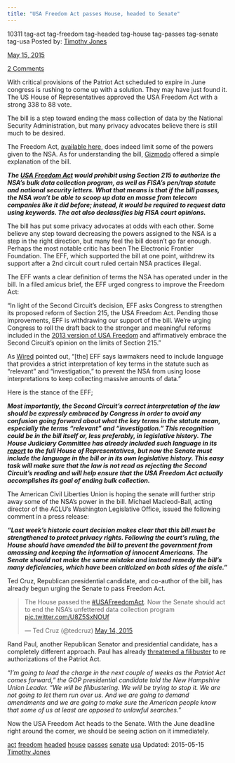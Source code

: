 ```yaml
---
title: "USA Freedom Act passes House, headed to Senate"
---
```


10311  tag-act tag-freedom tag-headed tag-house tag-passes tag-senate tag-usa
Posted by: <a href="/author/timothyjones/" title="">Timothy Jones 

<span>May 15, 2015</span>


<span><a href="/2015/05/15/usa-freedom-act-passes-house-headed-to-senate/#comments">2 Comments</a></span>
</p>

<p>With critical provisions of the Patriot Act scheduled to expire in June congress is rushing to come up with a solution. They may have just found it. The US House of Representatives approved the USA Freedom Act with a strong 338 to 88 vote.</p>
<p>The bill is a step toward ending the mass collection of data by the National Security Administration, but many privacy advocates believe there is still much to be desired.</p>
<p>The Freedom Act, <a href="http://www.scribd.com/doc/263426017/USA-Freedom-Act-of-2015" target="_blank">available here</a>, does indeed limit some of the powers given to the NSA. As for understanding the bill, <a href="http://gizmodo.com/house-committee-votes-to-reform-usa-patriot-act-with-us-1700758645" target="_blank">Gizmodo</a> offered a simple explanation of the bill.</p>
<p><em><strong>The <a href="http://www.scribd.com/doc/263426017/USA-Freedom-Act-of-2015" target="_blank">USA Freedom Act</a> would prohibit using Section 215 to authorize the NSA’s bulk data collection program, as well as FISA’s pen/trap statute and national security letters. What that means is that if the bill passes, the NSA won’t be able to scoop up data en masse from telecom companies like it did before; instead, it would be required to request data using keywords. The act also declassifies big FISA court opinions. </strong></em></p>
<p>The bill has put some privacy advocates at odds with each other. Some believe any step toward decreasing the powers assigned to the NSA is a step in the right direction, but many feel the bill doesn&#8217;t go far enough. Perhaps the most notable critic has been The Electronic Frontier Foundation. The EFF, which supported the bill at one point, withdrew its support after a 2nd circuit court ruled certain NSA practices illegal.</p>
<p>The EFF wants a clear definition of terms the NSA has operated under in the bill. In a filed amicus brief, the EFF urged congress to improve the Freedom Act:</p>
<p>“In light of the Second Circuit’s decision, EFF asks Congress to strengthen its proposed reform of Section 215, the USA Freedom Act. Pending those improvements, EFF is withdrawing our support of the bill. We’re urging Congress to roll the draft back to the stronger and meaningful reforms included in the <a href="https://www.eff.org/deeplinks/2013/11/floor-not-ceiling-supporting-usa-freedom-act-step-towards-less-surveillance" target="_blank">2013 version of USA Freedom</a> and affirmatively embrace the Second Circuit’s opinion on the limits of Section 215.”</p>
<p>As <a href="http://www.wired.com/2015/05/house-passes-usa-freedom-act/" target="_blank">Wired</a> pointed out, “[the] EFF says lawmakers need to include language that provides a strict interpretation of key terms in the statute such as “relevant” and “investigation,” to prevent the NSA from using loose interpretations to keep collecting massive amounts of data.”</p>
<p>Here is the stance of the EFF;</p>
<p><em><strong>Most importantly, the Second Circuit’s correct interpretation of the law should be expressly embraced by Congress in order to avoid any confusion going forward about what the key terms in the statute mean, especially the terms “relevant” and “investigation.” This recognition could be in the bill itself or, less preferably, in legislative history. The House Judiciary Committee has already included such language in its <a href="https://web.archive.org/web/20150511183405/https://www.congress.gov/congressional-report/114th-congress/house-report/109/1" target="_blank">report</a> to the full House of Representatives, but now the Senate must include the language in the bill or in its own legislative history. This easy task will make sure that the law is not read as rejecting the Second Circuit’s reading and will help ensure that the USA Freedom Act actually accomplishes its goal of ending bulk collection.</strong></em></p>
<p>The American Civil Liberties Union is hoping the senate will further strip away some of the NSA&#8217;s power in the bill. Michael Macleod-Ball, acting director of the ACLU’s Washington Legislative Office, issued the following comment in a press release:</p>
<p><em><strong>“Last week’s historic court decision makes clear that this bill must be strengthened to protect privacy rights. Following the court’s ruling, the House should have amended the bill to prevent the government from amassing and keeping the information of innocent Americans. The Senate should not make the same mistake and instead remedy the bill’s many deficiencies, which have been criticized on both sides of the aisle.”</strong></em></p>
<p>Ted Cruz, Republican presidential candidate, and co-author of the bill, has already begun urging the Senate to pass Freedom Act.</p>
<blockquote class="twitter-tweet" lang="en">
<p dir="ltr" lang="en">The House passed the <a href="https://twitter.com/hashtag/USAFreedomAct?src=hash">#USAFreedomAct</a>. Now the Senate should act to end the NSA&#8217;s unfettered data collection program <a href="http://t.co/U8Z5SxNOUf">pic.twitter.com/U8Z5SxNOUf</a></p>
<p>— Ted Cruz (@tedcruz) <a href="https://twitter.com/tedcruz/status/598884568712654848">May 14, 2015</a></p></blockquote>
<p><script src="//platform.twitter.com/widgets.js" async="" charset="utf-8"></script></p>
<p>Rand Paul, another Republican Senator and presidential candidate, has a completely different approach. Paul has already <a href="http://thehill.com/policy/technology/241635-rand-paul-threatens-patriot-act-filibuster" target="_blank">threatened a filibuster</a> to re authorizations of the Patriot Act.</p>
<p><em>&#8220;I&#8217;m going to lead the charge in the next couple of weeks as the Patriot Act comes forward,&#8221; the GOP presidential candidate told the New Hampshire Union Leader. &#8220;We will be filibustering. We will be trying to stop it. We are not going to let them run over us. And we are going to demand amendments and we are going to make sure the American people know that some of us at least are opposed to unlawful searches.&#8221;</em></p>
<p>Now the USA Freedom Act heads to the Senate. With the June deadline right around the corner, we should be seeing action on it immediately.</p>
</div>
<a href="/tag/act/" rel="tag">act</a> <a href="/tag/freedom/" rel="tag">freedom</a> <a href="/tag/headed/" rel="tag">headed</a> <a href="/tag/house/" rel="tag">house</a> <a href="/tag/passes/" rel="tag">passes</a> <a href="/tag/senate/" rel="tag">senate</a> <a href="/tag/usa/" rel="tag">usa</a></span> 
Updated: 2015-05-15
<a href="/author/timothyjones/" title="Posts by Timothy Jones" rel="author">Timothy Jones</a></strong></div>
    
